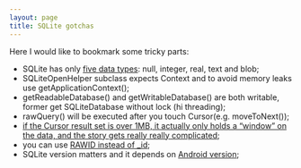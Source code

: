 ```yaml
---
layout: page
title: SQLite gotchas
---
```


Here I would like to bookmark some tricky parts:

* SQLite has only [five data types](https://www.sqlite.org/datatype3.html):
null, integer, real, text and blob;
* SQLiteOpenHelper subclass expects Context and to avoid memory leaks use getApplicationContext();
* getReadableDatabase() and getWritableDatabase() are both writable, former get SQLiteDatabase without lock (hi threading);
* rawQuery() will be executed after you touch Cursor(e.g. moveToNext());
* [if the Cursor result set is over 1MB, it actually only holds a “window” on the data, and the story gets really really complicated](http://stackoverflow.com/a/31465262/5766983);
* you can use [RAWID instead of _id](https://www.sqlite.org/autoinc.html); 
* SQLite version matters and it depends on [Android version](http://stackoverflow.com/questions/2421189/version-of-sqlite-used-in-android);